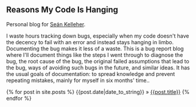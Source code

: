 Reasons My Code Is Hanging
--------------------------

Personal blog for [Seán Kelleher](https://twitter.com/eZanmoto).

I waste hours tracking down bugs, especially when my code doesn't have the decency to fail with an error and instead stays hanging in limbo. Documenting the bug makes it less of a waste. This is a bug report blog where I'll document things like the steps I went through to diagnose the bug, the root cause of the bug, the original failed assumptions that lead to the bug, ways of avoiding such bugs in the future, and similar ideas. It has the usual goals of documentation: to spread knowledge and prevent repeating mistakes, mainly for myself in six months' time..


{% for post in site.posts %}
{{post.date|date_to_string}} &raquo; [{{post.title}}]({{post.url}})
{% endfor %}
